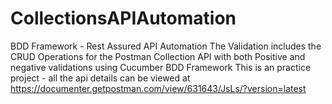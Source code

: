 # CollectionsAPIAutomation
BDD Framework - Rest Assured API Automation
The Validation includes the CRUD Operations for the Postman Collection API with both Positive and negative validations using Cucumber BDD Framework 
This is an practice project - all the api details can be viewed at https://documenter.getpostman.com/view/631643/JsLs/?version=latest
